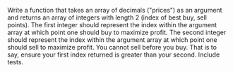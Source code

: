 Write a function that takes an array of decimals ("prices") as an argument and returns an array of integers with length 2 (index of best buy, sell points).
The first integer should represent the index within the argument array at which point one should buy to maximize profit.
The second integer should represent the index within the argument array at which point one should sell to maximize profit.
You cannot sell before you buy.  That is to say, ensure your first index returned is greater than your second.
Include tests.